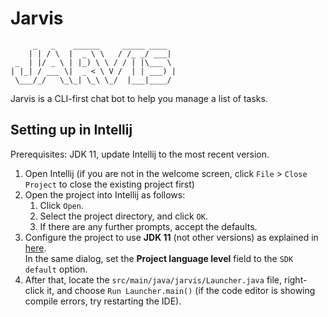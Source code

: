 # Jarvis

```
     _   _    ______     _____ ____  
    | | / \  |  _ \ \   / /_ _/ ___| 
 _  | |/ _ \ | |_) \ \ / / | |\___ \ 
| |_| / ___ \|  _ < \ V /  | | ___) |
 \___/_/   \_\_| \_\ \_/  |___|____/ 
```

Jarvis is a CLI-first chat bot to help you manage a list of tasks.

## Setting up in Intellij

Prerequisites: JDK 11, update Intellij to the most recent version.

1. Open Intellij (if you are not in the welcome screen, click `File` > `Close Project` to close the existing project first)
2. Open the project into Intellij as follows:
   1. Click `Open`.
   2. Select the project directory, and click `OK`.
   3. If there are any further prompts, accept the defaults.
3. Configure the project to use **JDK 11** (not other versions) as explained in [here](https://www.jetbrains.com/help/idea/sdk.html#set-up-jdk).<br>
   In the same dialog, set the **Project language level** field to the `SDK default` option.
4. After that, locate the `src/main/java/jarvis/Launcher.java` file, right-click it, and choose `Run Launcher.main()` (if the code editor is showing compile errors, try restarting the IDE).